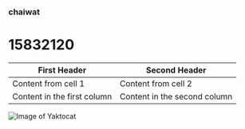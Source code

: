### chaiwat
# 15832120
First Header | Second Header
------------ | -------------
Content from cell 1 | Content from cell 2
Content in the first column | Content in the second column
![Image of Yaktocat](https://www.google.com/url?sa=i&url=https%3A%2F%2Fwww.naewna.com%2Finter%2F418673&psig=AOvVaw22c0CTLmh7M2qULXLUdw38&ust=1594452190924000&source=images&cd=vfe&ved=0CAIQjRxqFwoTCJjpkMeTwuoCFQAAAAAdAAAAABAI)